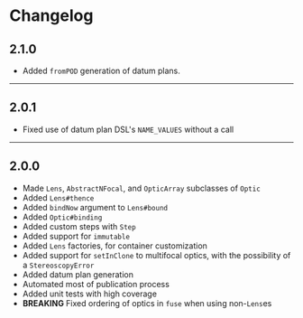 # Changelog

## 2.1.0

* Added `fromPOD` generation of datum plans.

---
## 2.0.1

* Fixed use of datum plan DSL's `NAME_VALUES` without a call

---
## 2.0.0

* Made `Lens`, `AbstractNFocal`, and `OpticArray` subclasses of `Optic`
* Added `Lens#thence`
* Added `bindNow` argument to `Lens#bound`
* Added `Optic#binding`
* Added custom steps with `Step`
* Added support for `immutable`
* Added `Lens` factories, for container customization
* Added support for `setInClone` to multifocal optics, with the possibility of a `StereoscopyError`
* Added datum plan generation
* Automated most of publication process
* Added unit tests with high coverage
* **BREAKING** Fixed ordering of optics in `fuse` when using non-`Lens`es
